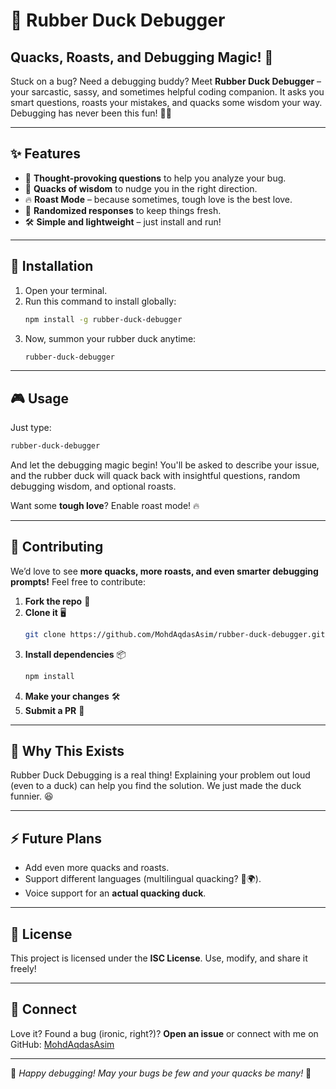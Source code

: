 # 🦆 Rubber Duck Debugger

## Quacks, Roasts, and Debugging Magic! 🚀

Stuck on a bug? Need a debugging buddy? Meet **Rubber Duck Debugger** – your sarcastic, sassy, and sometimes helpful coding companion. It asks you smart questions, roasts your mistakes, and quacks some wisdom your way. Debugging has never been this fun! 🦆🔥

---

## ✨ Features

- 🤔 **Thought-provoking questions** to help you analyze your bug.
- 🦆 **Quacks of wisdom** to nudge you in the right direction.
- 🔥 **Roast Mode** – because sometimes, tough love is the best love.
- 🎲 **Randomized responses** to keep things fresh.
- 🛠️ **Simple and lightweight** – just install and run!

---

## 🚀 Installation

1. Open your terminal.
2. Run this command to install globally:
   ```sh
   npm install -g rubber-duck-debugger
   ```
3. Now, summon your rubber duck anytime:
   ```sh
   rubber-duck-debugger
   ```

---

## 🎮 Usage

Just type:

```sh
rubber-duck-debugger
```

And let the debugging magic begin! You'll be asked to describe your issue, and the rubber duck will quack back with insightful questions, random debugging wisdom, and optional roasts.

Want some **tough love**? Enable roast mode! 🔥

---

## 🤝 Contributing

We’d love to see **more quacks, more roasts, and even smarter debugging prompts!** Feel free to contribute:

1. **Fork the repo** 📌
2. **Clone it** 🖥️
   ```sh
   git clone https://github.com/MohdAqdasAsim/rubber-duck-debugger.git
   ```
3. **Install dependencies** 📦
   ```sh
   npm install
   ```
4. **Make your changes** 🛠️
5. **Submit a PR** 🚀

---

## 🦆 Why This Exists

Rubber Duck Debugging is a real thing! Explaining your problem out loud (even to a duck) can help you find the solution. We just made the duck funnier. 😆

---

## ⚡ Future Plans

- Add even more quacks and roasts.
- Support different languages (multilingual quacking? 🦆🌍).
- Voice support for an **actual quacking duck**.

---

## 📜 License

This project is licensed under the **ISC License**. Use, modify, and share it freely!

---

## 💌 Connect

Love it? Found a bug (ironic, right?)? **Open an issue** or connect with me on GitHub: [MohdAqdasAsim](https://github.com/MohdAqdasAsim)

---

🦆 _Happy debugging! May your bugs be few and your quacks be many!_ 🚀
